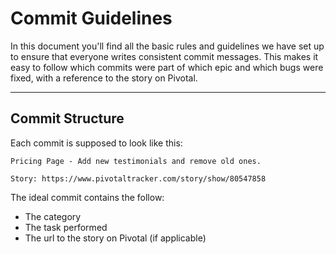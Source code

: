 # Commit Guidelines #

In this document you'll find all the basic rules and guidelines we have set up to ensure that everyone writes consistent commit messages. This makes it easy to follow which commits were part of which epic and which bugs were fixed, with a reference to the story on Pivotal.

* * *

## Commit Structure ##

Each commit is supposed to look like this:

```
Pricing Page - Add new testimonials and remove old ones.

Story: https://www.pivotaltracker.com/story/show/80547858
```

The ideal commit contains the follow:
- The category
- The task performed
- The url to the story on Pivotal (if applicable)